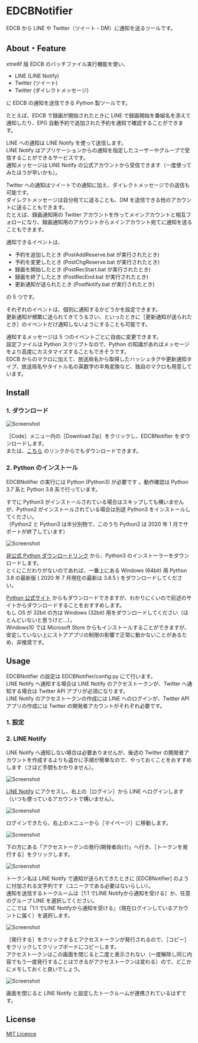 
# EDCBNotifier

EDCB から LINE や Twitter（ツイート・DM）に通知を送るツールです。

## About・Feature

xtne6f 版 EDCB のバッチファイル実行機能を使い、

- LINE (LINE Notify)
- Twitter (ツイート)
- Twitter (ダイレクトメッセージ)

に EDCB の通知を送信できる Python 製ツールです。

たとえば、EDCB で録画が開始されたときに LINE で録画開始を番組名を添えて通知したり、EPG 自動予約で追加された予約を通知で確認することができます。

LINE への通知は LINE Notify を使って送信します。  
LINE Notify はアプリケーションからの通知を指定したユーザーやグループで受信することができるサービスです。  
通知メッセージは LINE Notify の公式アカウントから受信できます（一度使ってみたほうが早いかも）。

Twitter への通知はツイートでの通知に加え、ダイレクトメッセージでの送信も可能です。  
ダイレクトメッセージは自分宛てに送ることも、DM を送信できる他のアカウントに送ることもできます。  
たとえば、録画通知用の Twitter アカウントを作ってメインアカウントと相互フォローになり、録画通知用のアカウントからメインアカウント宛てに通知を送ることもできます。

通知できるイベントは、

- 予約を追加したとき (PostAddReserve.bat が実行されたとき)
- 予約を変更したとき (PostChgReserve.bat が実行されたとき)
- 録画を開始したとき (PostRecStart.bat が実行されたとき)
- 録画を終了したとき (PostRecEnd.bat が実行されたとき)
- 更新通知が送られたとき (PostNotify.bat が実行されたとき)

の 5 つです。

それぞれのイベントは、個別に通知するかどうかを設定できます。  
更新通知が頻繁に送られてきてうるさい、といったときに［更新通知が送られたとき］のイベントだけ通知しないようにすることも可能です。

通知するメッセージは 5 つのイベントごとに自由に変更できます。  
設定ファイルは Python スクリプトなので、Python の知識があればメッセージをより高度にカスタマイズすることもできそうです。  
EDCB からのマクロに加えて、放送局名から取得したハッシュタグや更新通知タイプ、放送局名やタイトル名の英数字の半角変換など、独自のマクロも用意しています。

## Install

### 1. ダウンロード

![Screenshot](https://user-images.githubusercontent.com/39271166/88381578-a357d700-cde1-11ea-9f5a-12f559af093a.png)

［Code］メニュー内の［Download Zip］をクリックし、EDCBNotifier をダウンロードします。  
または、[こちら](https://github.com/tsukumijima/EDCBNotifier/archive/master.zip) のリンクからでもダウンロードできます。

### 2. Python のインストール

EDCBNotifier の実行には Python (Python3) が必要です 。動作確認は Python 3.7 系と Python 3.8 系で行っています。

すでに Python3 がインストールされている場合はスキップしても構いませんが、Python2 がインストールされている場合は別途 Python3 をインストールしてください。  
（Python2 と Python3 は半分別物で、このうち Python2 は 2020 年 1 月でサポートが終了しています）

![Screenshot](https://user-images.githubusercontent.com/39271166/88384104-c042d900-cde6-11ea-89f3-a1341b5d998e.png)

[非公式 Python ダウンロードリンク](https://pythonlinks.python.jp/ja/index.html) から、Python3 のインストーラーをダウンロードします。  
とくにこだわりがないのであれば、一番上にある Windows (64bit) 用 Python 3.8 の最新版 ( 2020 年 7 月現在の最新は 3.8.5 ) をダウンロードしてください。  

[Python 公式サイト](https://www.python.org/downloads/windows/) からもダウンロードできますが、わかりにくいので前述のサイトからダウンロードすることをおすすめします。  
もし OS が 32bit の方は Windows (32bit) 用をダウンロードしてください（ほとんどいないと思うけど…）。  
Windows10 では Microsoft Store からもインストールすることができますが、安定していない上にストアアプリの制限の影響で正常に動かないことがあるため、非推奨です。


## Usage

EDCBNotifier の設定は EDCBNotifier/config.py にて行います。  
LINE Notify へ通知する場合は LINE Notify のアクセストークンが、Twitter へ通知する場合は Twitter API アプリが必須になります。  
LINE Notify のアクセストークンの作成には LINE へのログインが、Twitter API アプリの作成には Twitter の開発者アカウントがそれぞれ必要です。 

### 1. 設定

### 2. LINE Notify

LINE Notify へ通知しない場合は必要ありませんが、後述の Twitter の開発者アカウントを作成するよりも遥かに手順が簡単なので、やっておくことをおすすめします（さほど手間もかかりません）。

![Screenshot](https://user-images.githubusercontent.com/39271166/88371964-03de1880-cdd0-11ea-9768-e582d669e6f7.png)

[LINE Notify](https://notify-bot.line.me/ja/) にアクセスし、右上の［ログイン］から LINE へログインします（いつも使っているアカウントで構いません）。

![Screenshot](https://user-images.githubusercontent.com/39271166/88371966-0476af00-cdd0-11ea-85a9-9162a23f49ef.png)

ログインできたら、右上のメニューから［マイページ］に移動します。

![Screenshot](https://user-images.githubusercontent.com/39271166/88371969-06407280-cdd0-11ea-9e70-ed5b796d79e0.png)

下の方にある「アクセストークンの発行(開発者向け)」へ行き、［トークンを発行する］をクリックします。

![Screenshot](https://user-images.githubusercontent.com/39271166/88370184-81a02500-cdcc-11ea-8147-772f3ceb9662.png)

トークン名は LINE Notify で通知が送られてきたときに \[EDCBNotifier\] のように付加される文字列です（ユニークである必要はないらしい）。  
通知を送信するトークルームは［1:1 でLINE Notifyから通知を受ける］か、任意のグループ LINE を選択してください。  
ここでは「1:1 でLINE Notifyから通知を受ける」（現在ログインしているアカウントに届く）を選択します。 

![Screenshot](https://user-images.githubusercontent.com/39271166/88371432-fbd1a900-cdce-11ea-8e9f-2067360c32b9.png)

［発行する］をクリックするとアクセストークンが発行されるので、［コピー］をクリックしてクリップボードにコピーします。  
アクセストークンはこの画面を閉じると二度と表示されない（一度解除し同じ内容でもう一度発行することはできるがアクセストークンは変わる）ので、どこかにメモしておくと良いでしょう。

![Screenshot](https://user-images.githubusercontent.com/39271166/88371444-fecc9980-cdce-11ea-8293-b9a8bf765422.png)

画面を閉じると LINE Notify と設定したトークルームが連携されているはずです。

## License
[MIT Licence](LICENSE.txt)
